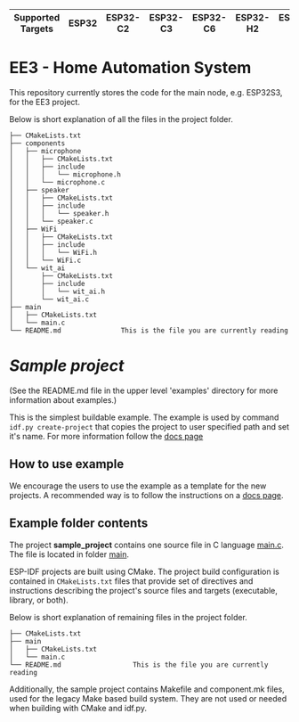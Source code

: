 | Supported Targets | ESP32 | ESP32-C2 | ESP32-C3 | ESP32-C6 | ESP32-H2 | ESP32-S2 | ESP32-S3 |
| ----------------- | ----- | -------- | -------- | -------- | -------- | -------- | -------- |

# EE3 - Home Automation System
This repository currently stores the code for the main node, e.g. ESP32S3, for the EE3 project.

Below is short explanation of all the files in the project folder.

```
├── CMakeLists.txt
├── components
│   ├── microphone
│   │   ├── CMakeLists.txt
│   │   ├── include
│   │   │   └── microphone.h
│   │   └── microphone.c
│   ├── speaker
│   │   ├── CMakeLists.txt
│   │   ├── include
│   │   │   └── speaker.h
│   │   └── speaker.c
│   ├── WiFi
│   │   ├── CMakeLists.txt
│   │   ├── include
│   │   │   └── WiFi.h
│   │   └── WiFi.c
│   └── wit_ai
│       ├── CMakeLists.txt
│       ├── include
│       │   └── wit_ai.h
│       └── wit_ai.c
├── main
│   ├── CMakeLists.txt
│   └── main.c
└── README.md               This is the file you are currently reading
```


























# _Sample project_

(See the README.md file in the upper level 'examples' directory for more information about examples.)

This is the simplest buildable example. The example is used by command `idf.py create-project`
that copies the project to user specified path and set it's name. For more information follow the [docs page](https://docs.espressif.com/projects/esp-idf/en/latest/api-guides/build-system.html#start-a-new-project)



## How to use example
We encourage the users to use the example as a template for the new projects.
A recommended way is to follow the instructions on a [docs page](https://docs.espressif.com/projects/esp-idf/en/latest/api-guides/build-system.html#start-a-new-project).

## Example folder contents

The project **sample_project** contains one source file in C language [main.c](main/main.c). The file is located in folder [main](main).

ESP-IDF projects are built using CMake. The project build configuration is contained in `CMakeLists.txt`
files that provide set of directives and instructions describing the project's source files and targets
(executable, library, or both). 

Below is short explanation of remaining files in the project folder.

```
├── CMakeLists.txt
├── main
│   ├── CMakeLists.txt
│   └── main.c
└── README.md                  This is the file you are currently reading
```
Additionally, the sample project contains Makefile and component.mk files, used for the legacy Make based build system. 
They are not used or needed when building with CMake and idf.py.
